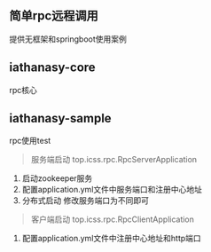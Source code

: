 ## 简单rpc远程调用
提供无框架和springboot使用案例

## iathanasy-core
rpc核心

## iathanasy-sample
rpc使用test 


> 服务端启动 top.icss.rpc.RpcServerApplication

 1. 启动zookeeper服务
 2. 配置application.yml文件中服务端口和注册中心地址
 3. 分布式启动 修改服务端口为不同即可
 
 > 客户端启动 top.icss.rpc.RpcClientApplication
 
 1. 配置application.yml文件中注册中心地址和http端口